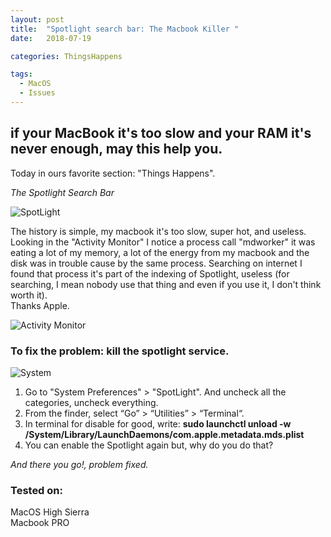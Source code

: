 ```yaml
---
layout: post
title:  "Spotlight search bar: The Macbook Killer "
date:   2018-07-19

categories: ThingsHappens

tags:
  - MacOS
  - Issues
---
```


## if your MacBook it's too slow and your RAM it's never enough, may this help you.

Today in ours favorite section: "Things Happens".

*The Spotlight Search Bar*

![SpotLight](http://www.intego.com/mac-security-blog/wp-content/uploads/2015/01/spotlight-600x300.jpeg)

The history is simple, my macbook it's too slow, super hot, and useless.
Looking in the "Activity Monitor" I notice a process call "mdworker" it was eating a lot of my memory, a lot of the energy from my macbook
and the disk was in trouble cause by the same process.
Searching on internet I found that process it's part of the indexing of Spotlight, useless (for searching, I mean nobody use that thing and even if you use it, I don't think worth it). <br />
Thanks Apple.

<!-- more -->

![Activity Monitor](https://www.howtogeek.com/wp-content/uploads/2015/09/ActivityMonitorMain.png)



### To fix the problem: kill the spotlight service.

![System](https://images.techhive.com/images/article/2013/10/mavericks_prefs_categories-we-dont-need-em-100065975-orig.png)

1.  Go to "System Preferences" > "SpotLight". And uncheck all the categories, uncheck everything.
2.  From the finder, select “Go” > “Utilities” > “Terminal“.
3.  In terminal for disable for good, write: **sudo launchctl unload -w /System/Library/LaunchDaemons/com.apple.metadata.mds.plist**
4.  You can enable the Spotlight again but, why do you do that? 

*And there you go!, problem fixed.*

### Tested on:
MacOS High Sierra <br />
Macbook PRO <br />
